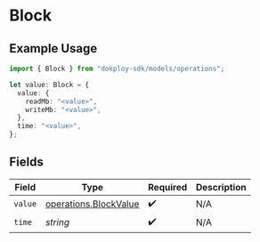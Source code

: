 # Block

## Example Usage

```typescript
import { Block } from "dokploy-sdk/models/operations";

let value: Block = {
  value: {
    readMb: "<value>",
    writeMb: "<value>",
  },
  time: "<value>",
};
```

## Fields

| Field                                                          | Type                                                           | Required                                                       | Description                                                    |
| -------------------------------------------------------------- | -------------------------------------------------------------- | -------------------------------------------------------------- | -------------------------------------------------------------- |
| `value`                                                        | [operations.BlockValue](../../models/operations/blockvalue.md) | :heavy_check_mark:                                             | N/A                                                            |
| `time`                                                         | *string*                                                       | :heavy_check_mark:                                             | N/A                                                            |